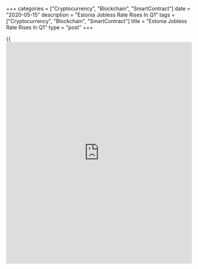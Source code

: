+++
categories = ["Cryptocurrency", "Blockchain", "SmartContract"]
date = "2020-05-15"
description = "Estonia Jobless Rate Rises In Q1"
tags = ["Cryptocurrency", "Blockchain", "SmartContract"]
title = "Estonia Jobless Rate Rises In Q1"
type = "post"
+++

{{<iframe id="large-banner" src="https://www.bounty.group/#slide=26.0" width="100%" height="600" scrolling="no" style="border: 0px solid rgb(216, 221, 230); border-radius: 3px;">}}

Estonia's jobless rate rose in the first quarter after, data from
Statistics Estonia showed on Friday.

The jobless rate rose to 5.0 percent in the first quarter from 4.1
percent in the fourth quarter.

In the same quarter last year, the unemployment rate was 4.7 percent.

The number of unemployed persons was 35,000 versus 29,200 in the
previous three months.  
  
These indicators do not yet reflect the negative impact of the emergency
situation on the Estonian labor market, the agency said.

The employment rate was 68.1 percent in the first quarter.

The number of employed persons increased by 8,500 year-on-year to
670,300 in the first quarter.

"The number of part-time workers has grown: there were 98,800 of them,"
Eveli Voolens, leading analyst at Statistics Estonia, said.

For comments and feedback [contact](https://www.playgroundfx.com/contact/): editorial@rtt[news](https://www.letsplayfx.com/blog/forex-news-website/).com

[Economic News][1]

 **What parts of the world are seeing the best (and worst) economic
performances lately? Click[here][2] to check out our [Econ Scorecard][2]
and find out! See up-to-the-moment [ranking](https://www.playgroundfx.com/blog/crypto-exchange-ranking/)s for the best and worst
performers in [GDP][3], [unemployment rate][4], [inflation][5] and much
more.**

   1. www.rtt[news](https://www.letsplayfx.com/blog/forex-news-website/).com/Content/EconomicNews.aspx
   2. www.rtt[news](https://www.letsplayfx.com/blog/forex-news-website/).com/economic-scorecard/world-rank/industrial-production/highest-performance.aspx
   3. www.rtt[news](https://www.letsplayfx.com/blog/forex-news-website/).com/economic-scorecard/world-rank/GDP/highest-performance.aspx
   4. www.rtt[news](https://www.letsplayfx.com/blog/forex-news-website/).com/economic-scorecard/world-rank/unemployment-rate/lowest-performance.aspx
   5. www.rtt[news](https://www.letsplayfx.com/blog/forex-news-website/).com/economic-scorecard/world-rank/CPI/highest-performance.aspx